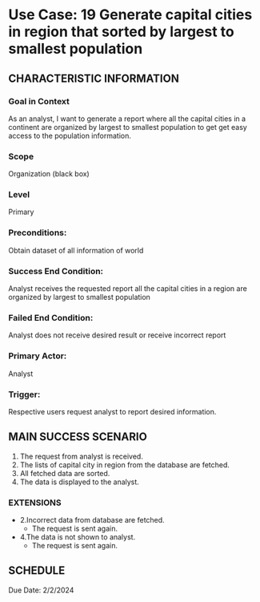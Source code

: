# Use Case: 19	Generate capital cities in region that sorted by largest to smallest population

## CHARACTERISTIC INFORMATION
### Goal in Context
As an analyst, I want to generate a report where all the capital cities in a continent are organized by largest to smallest population to get get easy access to the population information.

### Scope
Organization (black box)
### Level
Primary
### Preconditions: 
Obtain dataset of all information of world
### Success End Condition: 
Analyst receives the requested report all the capital cities in a region are organized by largest to smallest population
### Failed End Condition: 
Analyst does not receive desired result or receive incorrect report
### Primary Actor: 
Analyst
### Trigger:
Respective users request analyst to report desired information.

## MAIN SUCCESS SCENARIO
1.  The request from analyst is received.
2.  The lists of capital city in region from the database are fetched.
3.  All fetched data are sorted.
4.  The data is displayed to the analyst.


### EXTENSIONS
- 2.Incorrect data from database are fetched.
   - The request is sent again.
- 4.The data is not shown to analyst.
   - The request is sent again.


## SCHEDULE
Due Date: 2/2/2024

